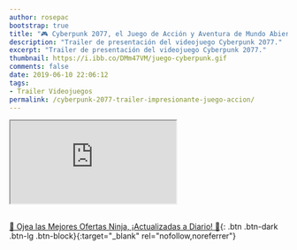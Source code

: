```yaml
---
author: rosepac
bootstrap: true
title: "🎮 Cyberpunk 2077, el Juego de Acción y Aventura de Mundo Abierto"
description: "Trailer de presentación del videojuego Cyberpunk 2077."
excerpt: "Trailer de presentación del videojuego Cyberpunk 2077."
thumbnail: https://i.ibb.co/DMm47VM/juego-cyberpunk.gif
comments: false
date: 2019-06-10 22:06:12
tags:
- Trailer Videojuegos
permalink: /cyberpunk-2077-trailer-impresionante-juego-accion/
---
```


<div class="embed-responsive embed-responsive-16by9">
  <iframe class="embed-responsive-item" src="https://www.youtube-nocookie.com/embed/8u51ZY2a3Sc?rel=0" allowfullscreen></iframe>
</div><br/>

[🎁 Ojea las Mejores Ofertas Ninja, ¡Actualizadas a Diario! 🛒](https://www.amazon.es/shop/cibercursos){: .btn .btn-dark .btn-lg .btn-block}{:target="_blank" rel="nofollow,noreferrer"}